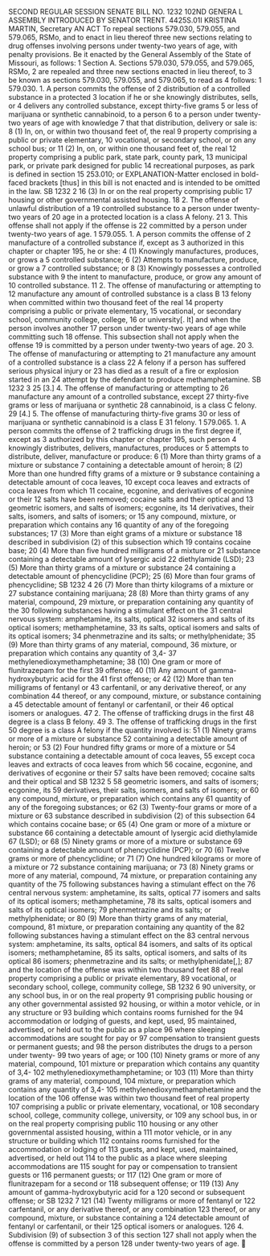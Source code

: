 SECOND REGULAR SESSION
SENATE BILL NO. 1232
102ND GENERA L ASSEMBLY
INTRODUCED BY SENATOR TRENT.
4425S.01I KRISTINA MARTIN, Secretary
AN ACT
To repeal sections 579.030, 579.055, and 579.065, RSMo, and to enact in lieu thereof three new
sections relating to drug offenses involving persons under twenty-two years of age,
with penalty provisions.
Be it enacted by the General Assembly of the State of Missouri, as follows:
1 Section A. Sections 579.030, 579.055, and 579.065, RSMo,
2 are repealed and three new sections enacted in lieu thereof, to
3 be known as sections 579.030, 579.055, and 579.065, to read as
4 follows:
1 579.030. 1. A person commits the offense of
2 distribution of a controlled substance in a protected
3 location if he or she knowingly distributes, sells, or
4 delivers any controlled substance, except thirty-five grams
5 or less of marijuana or synthetic cannabinoid, to a person
6 to a person under twenty-two years of age with knowledge
7 that that distribution, delivery or sale is:
8 (1) In, on, or within two thousand feet of, the real
9 property comprising a public or private elementary,
10 vocational, or secondary school, or on any school bus; or
11 (2) In, on, or within one thousand feet of, the real
12 property comprising a public park, state park, county park,
13 municipal park, or private park designed for public
14 recreational purposes, as park is defined in section
15 253.010; or
EXPLANATION-Matter enclosed in bold-faced brackets [thus] in this bill is not enacted
and is intended to be omitted in the law.
SB 1232 2
16 (3) In or on the real property comprising public
17 housing or other governmental assisted housing.
18 2. The offense of unlawful distribution of a
19 controlled substance to a person under twenty-two years of
20 age in a protected location is a class A felony.
21 3. This offense shall not apply if the offense is
22 committed by a person under twenty-two years of age.
1 579.055. 1. A person commits the offense of
2 manufacture of a controlled substance if, except as
3 authorized in this chapter or chapter 195, he or she:
4 (1) Knowingly manufactures, produces, or grows a
5 controlled substance;
6 (2) Attempts to manufacture, produce, or grow a
7 controlled substance; or
8 (3) Knowingly possesses a controlled substance with
9 the intent to manufacture, produce, or grow any amount of
10 controlled substance.
11 2. The offense of manufacturing or attempting to
12 manufacture any amount of controlled substance is a class B
13 felony when committed within two thousand feet of the real
14 property comprising a public or private elementary,
15 vocational, or secondary school, community college, college,
16 or university[. It] and when the person involves another
17 person under twenty-two years of age while committing such
18 offense. This subsection shall not apply when the offense
19 is committed by a person under twenty-two years of age.
20 3. The offense of manufacturing or attempting to
21 manufacture any amount of a controlled substance is a class
22 A felony if a person has suffered serious physical injury or
23 has died as a result of a fire or explosion started in an
24 attempt by the defendant to produce methamphetamine.
SB 1232 3
25 [3.] 4. The offense of manufacturing or attempting to
26 manufacture any amount of a controlled substance, except
27 thirty-five grams or less of marijuana or synthetic
28 cannabinoid, is a class C felony.
29 [4.] 5. The offense of manufacturing thirty-five grams
30 or less of marijuana or synthetic cannabinoid is a class E
31 felony.
1 579.065. 1. A person commits the offense of
2 trafficking drugs in the first degree if, except as
3 authorized by this chapter or chapter 195, such person
4 knowingly distributes, delivers, manufactures, produces or
5 attempts to distribute, deliver, manufacture or produce:
6 (1) More than thirty grams of a mixture or substance
7 containing a detectable amount of heroin;
8 (2) More than one hundred fifty grams of a mixture or
9 substance containing a detectable amount of coca leaves,
10 except coca leaves and extracts of coca leaves from which
11 cocaine, ecgonine, and derivatives of ecgonine or their
12 salts have been removed; cocaine salts and their optical and
13 geometric isomers, and salts of isomers; ecgonine, its
14 derivatives, their salts, isomers, and salts of isomers; or
15 any compound, mixture, or preparation which contains any
16 quantity of any of the foregoing substances;
17 (3) More than eight grams of a mixture or substance
18 described in subdivision (2) of this subsection which
19 contains cocaine base;
20 (4) More than five hundred milligrams of a mixture or
21 substance containing a detectable amount of lysergic acid
22 diethylamide (LSD);
23 (5) More than thirty grams of a mixture or substance
24 containing a detectable amount of phencyclidine (PCP);
25 (6) More than four grams of phencyclidine;
SB 1232 4
26 (7) More than thirty kilograms of a mixture or
27 substance containing marijuana;
28 (8) More than thirty grams of any material, compound,
29 mixture, or preparation containing any quantity of the
30 following substances having a stimulant effect on the
31 central nervous system: amphetamine, its salts, optical
32 isomers and salts of its optical isomers; methamphetamine,
33 its salts, optical isomers and salts of its optical isomers;
34 phenmetrazine and its salts; or methylphenidate;
35 (9) More than thirty grams of any material, compound,
36 mixture, or preparation which contains any quantity of 3,4-
37 methylenedioxymethamphetamine;
38 (10) One gram or more of flunitrazepam for the first
39 offense;
40 (11) Any amount of gamma-hydroxybutyric acid for the
41 first offense; or
42 (12) More than ten milligrams of fentanyl or
43 carfentanil, or any derivative thereof, or any combination
44 thereof, or any compound, mixture, or substance containing a
45 detectable amount of fentanyl or carfentanil, or their
46 optical isomers or analogues.
47 2. The offense of trafficking drugs in the first
48 degree is a class B felony.
49 3. The offense of trafficking drugs in the first
50 degree is a class A felony if the quantity involved is:
51 (1) Ninety grams or more of a mixture or substance
52 containing a detectable amount of heroin; or
53 (2) Four hundred fifty grams or more of a mixture or
54 substance containing a detectable amount of coca leaves,
55 except coca leaves and extracts of coca leaves from which
56 cocaine, ecgonine, and derivatives of ecgonine or their
57 salts have been removed; cocaine salts and their optical and
SB 1232 5
58 geometric isomers, and salts of isomers; ecgonine, its
59 derivatives, their salts, isomers, and salts of isomers; or
60 any compound, mixture, or preparation which contains any
61 quantity of any of the foregoing substances; or
62 (3) Twenty-four grams or more of a mixture or
63 substance described in subdivision (2) of this subsection
64 which contains cocaine base; or
65 (4) One gram or more of a mixture or substance
66 containing a detectable amount of lysergic acid diethylamide
67 (LSD); or
68 (5) Ninety grams or more of a mixture or substance
69 containing a detectable amount of phencyclidine (PCP); or
70 (6) Twelve grams or more of phencyclidine; or
71 (7) One hundred kilograms or more of a mixture or
72 substance containing marijuana; or
73 (8) Ninety grams or more of any material, compound,
74 mixture, or preparation containing any quantity of the
75 following substances having a stimulant effect on the
76 central nervous system: amphetamine, its salts, optical
77 isomers and salts of its optical isomers; methamphetamine,
78 its salts, optical isomers and salts of its optical isomers;
79 phenmetrazine and its salts; or methylphenidate; or
80 (9) More than thirty grams of any material, compound,
81 mixture, or preparation containing any quantity of the
82 following substances having a stimulant effect on the
83 central nervous system: amphetamine, its salts, optical
84 isomers, and salts of its optical isomers; methamphetamine,
85 its salts, optical isomers, and salts of its optical
86 isomers; phenmetrazine and its salts; or methylphenidate[,];
87 and the location of the offense was within two thousand feet
88 of real property comprising a public or private elementary,
89 vocational, or secondary school, college, community college,
SB 1232 6
90 university, or any school bus, in or on the real property
91 comprising public housing or any other governmental assisted
92 housing, or within a motor vehicle, or in any structure or
93 building which contains rooms furnished for the
94 accommodation or lodging of guests, and kept, used,
95 maintained, advertised, or held out to the public as a place
96 where sleeping accommodations are sought for pay or
97 compensation to transient guests or permanent guests; and
98 the person distributes the drugs to a person under twenty-
99 two years of age; or
100 (10) Ninety grams or more of any material, compound,
101 mixture or preparation which contains any quantity of 3,4-
102 methylenedioxymethamphetamine; or
103 (11) More than thirty grams of any material, compound,
104 mixture, or preparation which contains any quantity of 3,4-
105 methylenedioxymethamphetamine and the location of the
106 offense was within two thousand feet of real property
107 comprising a public or private elementary, vocational, or
108 secondary school, college, community college, university, or
109 any school bus, in or on the real property comprising public
110 housing or any other governmental assisted housing, within a
111 motor vehicle, or in any structure or building which
112 contains rooms furnished for the accommodation or lodging of
113 guests, and kept, used, maintained, advertised, or held out
114 to the public as a place where sleeping accommodations are
115 sought for pay or compensation to transient guests or
116 permanent guests; or
117 (12) One gram or more of flunitrazepam for a second or
118 subsequent offense; or
119 (13) Any amount of gamma-hydroxybutyric acid for a
120 second or subsequent offense; or
SB 1232 7
121 (14) Twenty milligrams or more of fentanyl or
122 carfentanil, or any derivative thereof, or any combination
123 thereof, or any compound, mixture, or substance containing a
124 detectable amount of fentanyl or carfentanil, or their
125 optical isomers or analogues.
126 4. Subdivision (9) of subsection 3 of this section
127 shall not apply when the offense is committed by a person
128 under twenty-two years of age.
